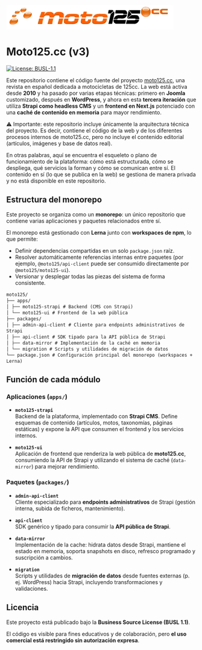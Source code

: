 

![](./logo.png)

# Moto125.cc (v3)

[![License: BUSL-1.1](https://img.shields.io/badge/License-BUSL--1.1-orange.svg)](LICENSE)

Este repositorio contiene el código fuente del proyecto [moto125.cc](https://www.moto125.cc), una revista en español dedicada a motocicletas de 125cc. La web está activa desde **2010** y ha pasado por varias etapas técnicas: primero en **Joomla** customizado, después en **WordPress**, y ahora en esta **tercera iteración** que utiliza **Strapi como headless CMS** y un **frontend en Next.js** potenciado con una **caché de contenido en memoria** para mayor rendimiento.

⚠️ Importante: este repositorio incluye únicamente la arquitectura técnica del proyecto.
Es decir, contiene el código de la web y de los diferentes procesos internos de moto125.cc, pero no incluye el contenido editorial (artículos, imágenes y base de datos real).

En otras palabras, aquí se encuentra el esqueleto o plano de funcionamiento de la plataforma: cómo está estructurada, cómo se despliega, qué servicios la forman y cómo se comunican entre sí. El contenido en sí (lo que se publica en la web) se gestiona de manera privada y no está disponible en este repositorio.

## Estructura del monorepo

Este proyecto se organiza como un **monorepo**: un único repositorio que contiene varias aplicaciones y paquetes relacionados entre sí.

El monorepo está gestionado con **Lerna** junto con **workspaces de npm**, lo que permite:

- Definir dependencias compartidas en un solo `package.json` raíz.  
- Resolver automáticamente referencias internas entre paquetes (por ejemplo, `@moto125/api-client` puede ser consumido directamente por `@moto125/moto125-ui`).  
- Versionar y desplegar todas las piezas del sistema de forma consistente. 

```
moto125/
├── apps/
│ ├── moto125-strapi # Backend (CMS con Strapi)
│ └── moto125-ui # Frontend de la web pública
├── packages/
│ ├── admin-api-client # Cliente para endpoints administrativos de Strapi
│ ├── api-client # SDK tipado para la API pública de Strapi
│ ├── data-mirror # Implementación de la caché en memoria
│ └── migration # Scripts y utilidades de migración de datos
└── package.json # Configuración principal del monorepo (workspaces + Lerna)
```

## Función de cada módulo

### **Aplicaciones (`apps/`)**

- **`moto125-strapi`**  
  Backend de la plataforma, implementado con **Strapi CMS**. Define esquemas de contenido (artículos, motos, taxonomías, páginas estáticas) y expone la API que consumen el frontend y los servicios internos.

- **`moto125-ui`**  
  Aplicación de frontend que renderiza la web pública de **moto125.cc**, consumiendo la API de Strapi y utilizando el sistema de caché (`data-mirror`) para mejorar rendimiento.


### **Paquetes (`packages/`)**

- **`admin-api-client`**  
  Cliente especializado para **endpoints administrativos** de Strapi (gestión interna, subida de ficheros, mantenimiento).

- **`api-client`**  
  SDK genérico y tipado para consumir la **API pública de Strapi**.

- **`data-mirror`**  
  Implementación de la cache: hidrata datos desde Strapi, mantiene el estado en memoria, soporta snapshots en disco, refresco programado y suscripción a cambios.

- **`migration`**  
  Scripts y utilidades de **migración de datos** desde fuentes externas (p. ej. WordPress) hacia Strapi, incluyendo transformaciones y validaciones.


## Licencia

Este proyecto está publicado bajo la **Business Source License (BUSL 1.1)**.

El código es visible para fines educativos y de colaboración, pero **el uso comercial está restringido sin autorización expresa**.